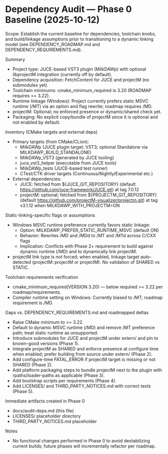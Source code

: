 # Dependency Audit — Phase 0 Baseline (2025‑10‑12)

Scope: Establish the current baseline for dependencies, toolchain knobs, and build/linkage assumptions prior to transitioning to a dynamic linking model (see DEPENDENCY_ROADMAP.md and DEPENDENCY_REQUIREMENTS.md).

Summary
- Project type: JUCE-based VST3 plugin (MilkDAWp) with optional libprojectM integration (currently off by default).
- Dependency acquisition: FetchContent for JUCE and projectM (no submodules yet).
- Toolchain minimums: cmake_minimum_required is 3.20 (ROADMAP requires >= 3.22).
- Runtime linkage (Windows): Project currently prefers static MSVC runtime (/MT) via an option and flag rewrite; roadmap requires /MD.
- projectM: Optional; no enforced presence or dynamic/shared check yet.
- Packaging: No explicit copy/bundle of projectM since it is optional and not enabled by default.

Inventory (CMake targets and external deps)
- Primary targets (from CMake/CLion):
  - MilkDAWp (JUCE plugin target; VST3; optional Standalone via MILKDAWP_BUILD_STANDALONE)
  - MilkDAWp_VST3 (generated by JUCE tooling)
  - juce_vst3_helper (executable from JUCE tools)
  - MilkDAWp_tests (JUCE-based test runner)
  - CTest/CTK driver targets (Continuous/Nightly/Experimental etc.)
- External dependencies:
  - JUCE: fetched from ${JUCE_GIT_REPOSITORY} (default https://github.com/juce-framework/JUCE.git) at tag 7.0.12
  - projectM: optional; fetched from ${PROJECTM_GIT_REPOSITORY} (default https://github.com/projectM-visualizer/projectm.git) at tag v3.1.12 when MILKDAWP_WITH_PROJECTM=ON

Static-linking-specific flags or assumptions
- Windows MSVC runtime preference currently favors static linkage:
  - Option: MILKDAWP_PREFER_STATIC_RUNTIME_MSVC (default ON)
  - Behavior: Rewrites /MD and /MDd to /MT and /MTd across C/CXX flags
  - Implication: Conflicts with Phase 2+ requirement to build against dynamic runtime (/MD) and to dynamically link projectM.
- projectM link type is not forced; when enabled, linkage target auto-detected (projectM::projectM or projectM). No validation of SHARED vs STATIC.

Toolchain requirements verification
- cmake_minimum_required(VERSION 3.20) — below required >= 3.22 per roadmap/requirements.
- Compiler runtime setting on Windows: Currently biased to /MT; roadmap requirement is /MD.

Gaps vs. DEPENDENCY_REQUIREMENTS.md and roadmapped deltas
- Raise CMake minimum to >= 3.22.
- Default to dynamic MSVC runtime (/MD) and remove /MT preference path; treat static runtime as unsupported.
- Introduce submodules for JUCE and projectM under extern/ and pin to known-good versions (Phase 1).
- Integrate projectM as SHARED and enforce presence at configure time when enabled; prefer building from source under extern/ (Phase 2).
- Add configure-time FATAL_ERROR if projectM target is missing or not SHARED (Phase 2).
- Add platform packaging steps to bundle projectM next to the plugin with rpaths/loader-paths as applicable (Phase 3).
- Add bootstrap scripts per requirements (Phase 4).
- Add LICENSES/ and THIRD_PARTY_NOTICES.md with correct texts (Phase 5).

Immediate artifacts created in Phase 0
- docs/audit-deps.md (this file)
- LICENSES/ placeholder directory
- THIRD_PARTY_NOTICES.md placeholder

Notes
- No functional changes performed in Phase 0 to avoid destabilizing current builds; future phases will incrementally refactor per roadmap.
